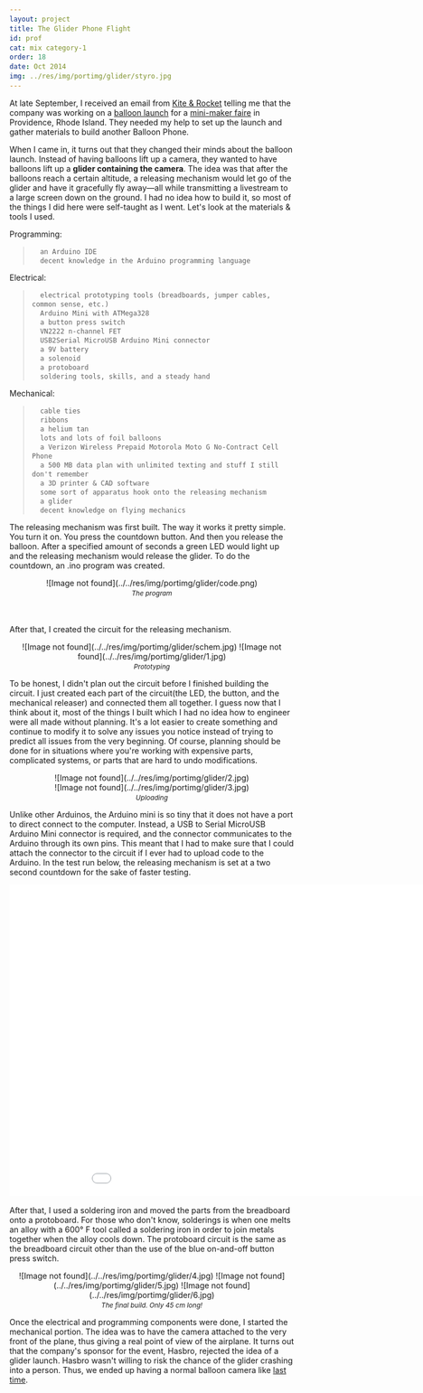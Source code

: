 ```yaml
---
layout: project
title: The Glider Phone Flight
id: prof
cat: mix category-1
order: 18
date: Oct 2014
img: ../res/img/portimg/glider/styro.jpg
---
```


At late September, I received an email from [Kite & Rocket](http://kiteandrocket.com/) telling me that the company was working on a [balloon launch](http://devchuk.github.io/portfolio/miscellaneous/balloon.html) for a [mini-maker faire](http://makerfaire.com/) in Providence, Rhode Island. They needed my help to set up the launch and gather materials to build another Balloon Phone.

When I came in, it turns out that they changed their minds about the balloon launch. Instead of having balloons lift up a camera, they wanted to have balloons lift up a <b>glider containing the camera</b>. The idea was that after the balloons reach a certain altitude, a releasing mechanism would let go of the glider and have it gracefully fly away&mdash;all while transmitting a livestream to a large screen down on the ground. I had no idea how to build it, so most of the things I did here were self-taught as I went. Let's look at the materials & tools I used. 

Programming:
>		an Arduino IDE
>		decent knowledge in the Arduino programming language

Electrical:
>		electrical prototyping tools (breadboards, jumper cables, common sense, etc.)
>		Arduino Mini with ATMega328
>		a button press switch
>		VN2222 n-channel FET
>		USB2Serial MicroUSB Arduino Mini connector
>		a 9V battery
>		a solenoid
>		a protoboard
>		soldering tools, skills, and a steady hand

Mechanical:
>		cable ties
>		ribbons
>		a helium tan
>		lots and lots of foil balloons
>		a Verizon Wireless Prepaid Motorola Moto G No-Contract Cell Phone
>		a 500 MB data plan with unlimited texting and stuff I still don't remember
>		a 3D printer & CAD software
>		some sort of apparatus hook onto the releasing mechanism
>		a glider
>		decent knowledge on flying mechanics

The releasing mechanism was first built. The way it works it pretty simple. You turn it on. You press the countdown button. And then you release the balloon. After a specified amount of seconds a green LED would light up and the releasing mechanism would release the glider. To do the countdown, an .ino program was created.

<center>![Image not found](../../res/img/portimg/glider/code.png)<br>
<small><i>The program</i></small></center><br><br>

After that, I created the circuit for the releasing mechanism. 

<center>![Image not found](../../res/img/portimg/glider/schem.jpg)
		![Image not found](../../res/img/portimg/glider/1.jpg)<br>
<small><i>Prototyping</i></small></center>

To be honest, I didn't plan out the circuit before I finished building the circuit. I just created each part of the circuit(the LED, the button, and the mechanical releaser) and connected them all together. I guess now that I think about it, most of the things I built which I had no idea how to engineer were all made without planning. It's a lot easier to create something and continue to modify it to solve any issues you notice instead of trying to predict all issues from the very beginning. Of course, planning should be done for in situations where you're working with expensive parts, complicated systems, or parts that are hard to undo modifications.

<center>![Image not found](../../res/img/portimg/glider/2.jpg)<br>
		![Image not found](../../res/img/portimg/glider/3.jpg)<br>
<small><i>Uploading</i></small></center>

Unlike other Arduinos, the Arduino mini is so tiny that it does not have a port to direct connect to the computer. Instead, a USB to Serial MicroUSB Arduino Mini connector is required, and the connector communicates to the Arduino through its own pins. This meant that I had to make sure that I could attach the connector to the circuit if I ever had to upload code to the Arduino. In the test run below, the releasing mechanism is set at a two second countdown for the sake of faster testing.

<center><iframe width="979" height="551" src="//www.youtube.com/embed/kR9CeKd3Egc?rel=0" frameborder="0" allowfullscreen></iframe></center>

After that, I used a soldering iron and moved the parts from the breadboard onto a protoboard. For those who don't know, solderings is when one melts an alloy with a 600&deg; F tool called a soldering iron in order to join metals together when the alloy cools down. The protoboard circuit is the same as the breadboard circuit other than the use of the blue on-and-off button press switch.

<center>![Image not found](../../res/img/portimg/glider/4.jpg)
		![Image not found](../../res/img/portimg/glider/5.jpg)
		![Image not found](../../res/img/portimg/glider/6.jpg)<br>
<small><i>The final build. Only 45 cm long!</i></small></center>

Once the electrical and programming components were done, I started the mechanical portion. The idea was to have the camera attached to the very front of the plane, thus giving a real point of view of the airplane. It turns out that the company's sponsor for the event, Hasbro, rejected the idea of a glider launch. Hasbro wasn't willing to risk the chance of the glider crashing into a person. Thus, we ended up having a normal balloon camera like [last time](http://devchuk.github.io/portfolio/miscellaneous/balloon.html).